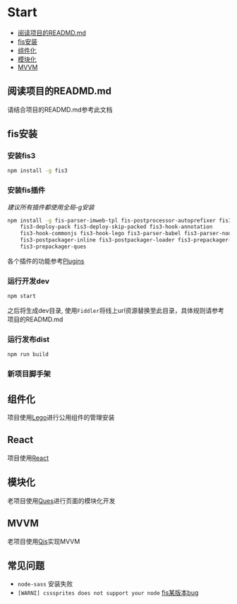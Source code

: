 
# Start

- [阅读项目的READMD.md](#阅读项目的readmdmd)
- [fis安装](#fis安装)
- [组件化](#组件化)
- [模块化](#模块化)
- [MVVM](#MVVM)

## 阅读项目的READMD.md

请结合项目的READMD.md参考此文档

## fis安装

### 安装fis3

```sh
npm install -g fis3
```

### 安装fis插件

*建议所有插件都使用全局-g安装*

```sh
npm install -g fis-parser-imweb-tpl fis-postprocessor-autoprefixer fis3-deploy-local-deliver 
    fis3-deploy-pack fis3-deploy-skip-packed fis3-hook-annotation 
    fis3-hook-commonjs fis3-hook-lego fis3-parser-babel fis3-parser-node-sass 
    fis3-postpackager-inline fis3-postpackager-loader fis3-prepackager-imweb-ques 
    fis3-prepackager-ques
```

各个插件的功能参考[Plugins](Plugins.md)

### 运行开发dev

```sh
npm start
```

之后将生成dev目录, 使用`Fiddler`将线上url资源替换至此目录，具体规则请参考项目的READMD.md

### 运行发布dist

```sh
npm run build
```

### 新项目脚手架

## 组件化

项目使用[Lego](Lego.md)进行公用组件的管理安装

## React

项目使用[React](react.md)

## 模块化

老项目使用[Ques](Ques.md)进行页面的模块化开发

## MVVM

老项目使用[Qjs](Qjs.md)实现MVVM

## 常见问题

- `node-sass` 安装失败
- `[WARNI] csssprites does not support your node` [fis某版本bug](https://github.com/fex-team/fis-spriter-csssprites/issues/27#issuecomment-204300858)

